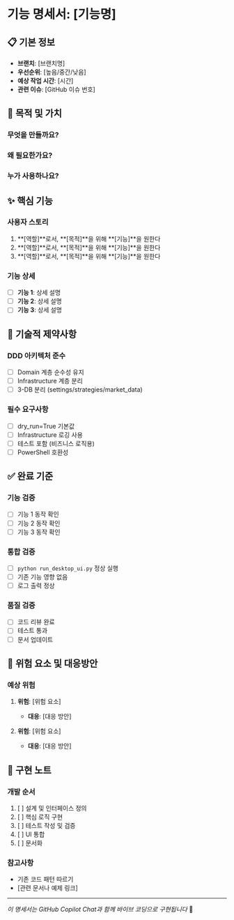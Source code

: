 # 기능 명세서: [기능명]

## 📋 기본 정보
- **브랜치**: [브랜치명]
- **우선순위**: [높음/중간/낮음]
- **예상 작업 시간**: [시간]
- **관련 이슈**: [GitHub 이슈 번호]

## 🎯 목적 및 가치
### 무엇을 만들까요?
<!-- 한 문장으로 핵심 기능 설명 -->

### 왜 필요한가요?
<!-- 비즈니스 가치나 문제 해결 목적 -->

### 누가 사용하나요?
<!-- 주요 사용자 그룹 -->

## ✨ 핵심 기능
### 사용자 스토리
1. **[역할]**로서, **[목적]**을 위해 **[기능]**을 원한다
2. **[역할]**로서, **[목적]**을 위해 **[기능]**을 원한다
3. **[역할]**로서, **[목적]**을 위해 **[기능]**을 원한다

### 기능 상세
- [ ] **기능 1**: 상세 설명
- [ ] **기능 2**: 상세 설명
- [ ] **기능 3**: 상세 설명

## 🔧 기술적 제약사항
### DDD 아키텍처 준수
- [ ] Domain 계층 순수성 유지
- [ ] Infrastructure 계층 분리
- [ ] 3-DB 분리 (settings/strategies/market_data)

### 필수 요구사항
- [ ] dry_run=True 기본값
- [ ] Infrastructure 로깅 사용
- [ ] 테스트 포함 (비즈니스 로직용)
- [ ] PowerShell 호환성

## ✅ 완료 기준
### 기능 검증
- [ ] 기능 1 동작 확인
- [ ] 기능 2 동작 확인
- [ ] 기능 3 동작 확인

### 통합 검증
- [ ] `python run_desktop_ui.py` 정상 실행
- [ ] 기존 기능 영향 없음
- [ ] 로그 출력 정상

### 품질 검증
- [ ] 코드 리뷰 완료
- [ ] 테스트 통과
- [ ] 문서 업데이트

## 🚧 위험 요소 및 대응방안
### 예상 위험
1. **위험**: [위험 요소]
   - **대응**: [대응 방안]

2. **위험**: [위험 요소]
   - **대응**: [대응 방안]

## 📝 구현 노트
### 개발 순서
1. [ ] 설계 및 인터페이스 정의
2. [ ] 핵심 로직 구현
3. [ ] 테스트 작성 및 검증
4. [ ] UI 통합
5. [ ] 문서화

### 참고사항
- 기존 코드 패턴 따르기
- [관련 문서나 예제 링크]

---
*이 명세서는 GitHub Copilot Chat과 함께 바이브 코딩으로 구현됩니다* 🚀
